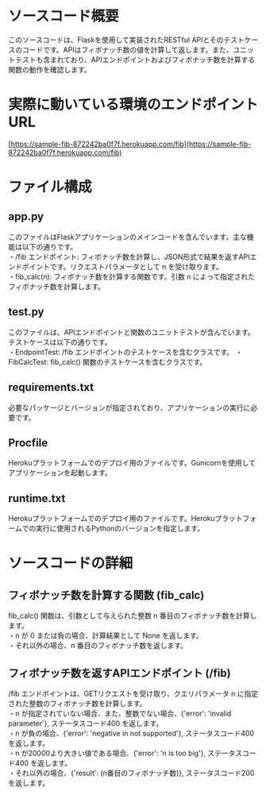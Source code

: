 # ソースコード概要
このソースコードは、Flaskを使用して実装されたRESTful APIとそのテストケースのコードです。APIはフィボナッチ数の値を計算して返します。また、ユニットテストも含まれており、APIエンドポイントおよびフィボナッチ数を計算する関数の動作を確認します。

# 実際に動いている環境のエンドポイントURL
[https://sample-fib-872242ba0f7f.herokuapp.com/fib](https://sample-fib-872242ba0f7f.herokuapp.com/fib)

# ファイル構成

## app.py
このファイルはFlaskアプリケーションのメインコードを含んでいます。主な機能は以下の通りです。  
・/fib エンドポイント: フィボナッチ数を計算し、JSON形式で結果を返すAPIエンドポイントです。リクエストパラメータとして n を受け取ります。  
・fib_calc(n): フィボナッチ数を計算する関数です。引数 n によって指定されたフィボナッチ数を計算します。

## test.py

このファイルは、APIエンドポイントと関数のユニットテストが含んでいます。テストケースは以下の通りです。  
・EndpointTest: /fib エンドポイントのテストケースを含むクラスです。
・FibCalcTest: fib_calc() 関数のテストケースを含むクラスです。

## requirements.txt

必要なパッケージとバージョンが指定されており、アプリケーションの実行に必要です。

## Procfile

Herokuプラットフォームでのデプロイ用のファイルです。Gunicornを使用してアプリケーションを起動します。

## runtime.txt

Herokuプラットフォームでのデプロイ用のファイルです。Herokuプラットフォームでの実行に使用されるPythonのバージョンを指定します。


# ソースコードの詳細

## フィボナッチ数を計算する関数 (fib_calc)
fib_calc() 関数は、引数として与えられた整数 n 番目のフィボナッチ数を計算します。  
・n が 0 または負の場合、計算結果として None を返します。  
・それ以外の場合、n 番目のフィボナッチ数を返します。

## フィボナッチ数を返すAPIエンドポイント (/fib)
/fib エンドポイントは、GETリクエストを受け取り、クエリパラメータ n に指定された整数のフィボナッチ数を計算します。  
・n が指定されていない場合、また、整数でない場合、{'error': 'invalid parameter'}, ステータスコード400 を返します。  
・n が負の場合、{'error': 'negative in not supported'}, ステータスコード400 を返します。  
・n が20000より大きい値である場合、{'error': 'n is too big'}, ステータスコード400 を返します。  
・それ以外の場合、{'result': (n番目のフィボナッチ数)}, ステータスコード200 を返します。
